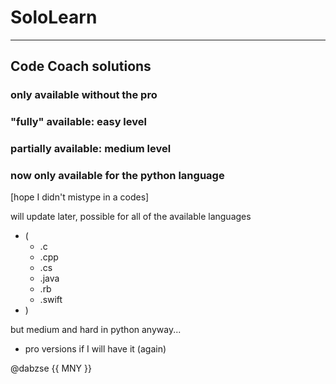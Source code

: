 # SoloLearn
---
## Code Coach solutions

### only available without the pro
### "fully" available: easy level
### partially available: medium level
### now only available for the python language
[hope I didn't mistype in a codes]

will update later, possible for all of the available languages
- (
  - .c
  - .cpp
  - .cs
  - .java
  - .rb
  - .swift
- )

but medium and hard in python anyway...

+ pro versions if I will have it (again)

@dabzse {{ MNY }}
